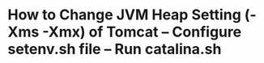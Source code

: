 # How to Change JVM Heap Setting (-Xms -Xmx) of Tomcat – Configure setenv.sh file – Run catalina.sh

